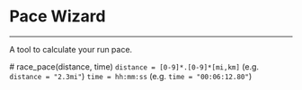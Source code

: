 # Pace Wizard
_____

A tool to calculate your run pace.

\# race_pace(distance, time)
`distance = [0-9]*.[0-9]*[mi,km]` (e.g. `distance = "2.3mi"`)
`time = hh:mm:ss` (e.g. `time = "00:06:12.80"`)